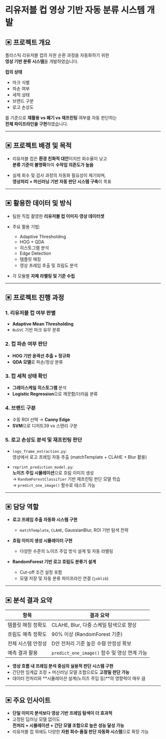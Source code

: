 # 리유저블 컵 영상 기반 자동 분류 시스템 개발

## ▣ 프로젝트 개요

플라스틱 리유저블 컵의 자원 순환 과정을 자동화하기 위한  
**영상 기반 분류 시스템**을 개발하였습니다.

**컵의 상태**  
- 마크 식별  
- 파손 여부  
- 세척 상태  
- 브랜드 구분  
- 로고 손상도  

를 기준으로 **재활용 vs 폐기 vs 재프린팅** 여부를 자동 판단하는  
**전체 파이프라인을 구현**하였습니다.

---

## ▣ 프로젝트 배경 및 목적

- 리유저블 컵은 **환경 친화적 대안**이지만 회수율이 낮고  
  **분류 기준이 불명확**하여 **수작업 의존도가 높음**

- 실제 회수 및 검사 과정의 자동화 필요성이 제기되며,  
  **영상처리 + 머신러닝 기반 자동 판단 시스템 구축**이 목표

---

## ▣ 활용한 데이터 및 방식

- 팀원 직접 촬영한 **리유저블 컵 이미지·영상 데이터셋**  
- 주요 활용 기법:  
  - Adaptive Thresholding  
  - HOG + QDA  
  - 히스토그램 분석  
  - Edge Detection  
  - 템플릿 매칭  
  - 영상 프레임 추출 및 흐림도 분석  

- 각 모듈별 **자체 라벨링 및 기준 수립**

---

## ▣ 프로젝트 진행 과정

### 1. 리유저블 컵 여부 판별  
- **Adaptive Mean Thresholding**  
- `NuSVC` 기반 마크 유무 분류

### 2. 컵 파손 여부 판단  
- **HOG 기반 윤곽선 추출 + 정규화**  
- **QDA 모델**로 파손/정상 분류

### 3. 컵 세척 상태 확인  
- **그레이스케일 히스토그램** 분석  
- **Logistic Regression**으로 깨끗함/더러움 분류

### 4. 브랜드 구분  
- 수동 ROI 선택 → **Canny Edge**  
- **SVM**으로 디저트39 vs 스탠리 구분

### 5. 로고 손상도 분석 및 재프린팅 판단  
- `logo_frame_extraction.py`:  
  영상에서 로고 프레임 자동 추출 (matchTemplate + CLAHE + Blur 활용)

- `reprint_prediction_model.py`:  
  **노이즈 주입 시뮬레이션**으로 흐림 이미지 생성  
  → `RandomForestClassifier` 기반 재프린팅 판단 모델 학습  
  → `predict_one_image()` 함수로 테스트 가능

---

## ▣ 담당 역할

- **로고 프레임 추출 자동화 시스템 구현**  
  - `matchTemplate`, `CLAHE`, GaussianBlur, ROI 기반 탐색 전략

- **흐림 이미지 생성 시뮬레이터 구현**  
  - 다양한 수준의 노이즈 주입 방식 설계 및 자동 라벨링

- **RandomForest 기반 로고 흐림도 분류기 설계**  
  - Cut-off 조건 설정 포함  
  - 모델 저장 및 자동 분류 파이프라인 연결 (`joblib`)

---

## ▣ 분석 결과 요약

| 항목                   | 결과 요약 |
|------------------------|-----------|
| 템플릿 매칭 정확도    | CLAHE, Blur, 다중 스케일 탐색으로 향상 |
| 흐림도 예측 정확도    | 90% 이상 (RandomForest 기준) |
| 전체 시스템 안정성     | D안 전처리 기준 높은 수렴 안정성 확보 |
| 예측 결과 활용         | `predict_one_image()` 함수 및 영상 연계 가능 |

- **영상 흐름 내 프레임 분석 중심의 실용적 판단 시스템 구현**  
- 간단한 임계값 조정 + 머신러닝 모델 조합으로도 **고정밀 판단 가능**  
- 데이터 전처리와 **시뮬레이션 설계(노이즈 주입 등)**의 영향력이 매우 큼

---

## ▣ 주요 인사이트

- **단일 이미지 분석보다 영상 기반 프레임 탐색이 더 효과적**  
- 고정된 딥러닝 모델 없이도  
  **전처리 + 시뮬레이션 + 간단 모델 조합으로 높은 성능 달성 가능**  
- 리유저블 컵 외에도 다양한 **자원 회수·품질 판단 자동화 시스템**으로 확장 가능
